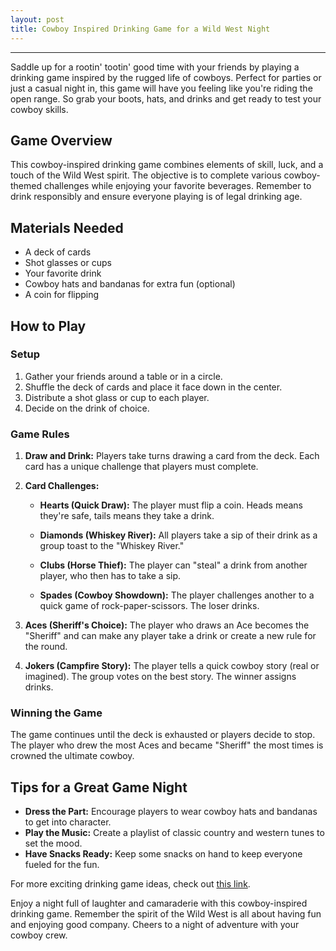 ```yaml
---
layout: post
title: Cowboy Inspired Drinking Game for a Wild West Night
---
```



---

Saddle up for a rootin' tootin' good time with your friends by playing a drinking game inspired by the rugged life of cowboys. Perfect for parties or just a casual night in, this game will have you feeling like you're riding the open range. So grab your boots, hats, and drinks and get ready to test your cowboy skills.

## Game Overview

This cowboy-inspired drinking game combines elements of skill, luck, and a touch of the Wild West spirit. The objective is to complete various cowboy-themed challenges while enjoying your favorite beverages. Remember to drink responsibly and ensure everyone playing is of legal drinking age.

## Materials Needed

- A deck of cards
- Shot glasses or cups
- Your favorite drink
- Cowboy hats and bandanas for extra fun (optional)
- A coin for flipping

## How to Play

### Setup

1. Gather your friends around a table or in a circle.
2. Shuffle the deck of cards and place it face down in the center.
3. Distribute a shot glass or cup to each player.
4. Decide on the drink of choice.

### Game Rules

1. **Draw and Drink:** Players take turns drawing a card from the deck. Each card has a unique challenge that players must complete.

2. **Card Challenges:**

    - **Hearts (Quick Draw):** The player must flip a coin. Heads means they're safe, tails means they take a drink.
  
    - **Diamonds (Whiskey River):** All players take a sip of their drink as a group toast to the "Whiskey River."
  
    - **Clubs (Horse Thief):** The player can "steal" a drink from another player, who then has to take a sip.
  
    - **Spades (Cowboy Showdown):** The player challenges another to a quick game of rock-paper-scissors. The loser drinks.

3. **Aces (Sheriff's Choice):** The player who draws an Ace becomes the "Sheriff" and can make any player take a drink or create a new rule for the round.

4. **Jokers (Campfire Story):** The player tells a quick cowboy story (real or imagined). The group votes on the best story. The winner assigns drinks.

### Winning the Game

The game continues until the deck is exhausted or players decide to stop. The player who drew the most Aces and became "Sheriff" the most times is crowned the ultimate cowboy.

## Tips for a Great Game Night

- **Dress the Part:** Encourage players to wear cowboy hats and bandanas to get into character.
- **Play the Music:** Create a playlist of classic country and western tunes to set the mood.
- **Have Snacks Ready:** Keep some snacks on hand to keep everyone fueled for the fun.

For more exciting drinking game ideas, check out [this link](https://drinkingdojo.com/games/never-have-i-ever).

Enjoy a night full of laughter and camaraderie with this cowboy-inspired drinking game. Remember the spirit of the Wild West is all about having fun and enjoying good company. Cheers to a night of adventure with your cowboy crew.